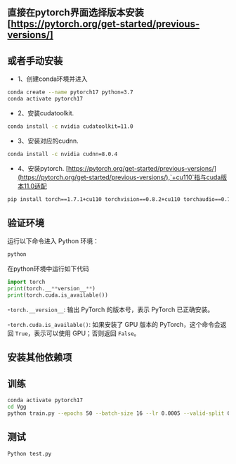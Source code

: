 ## 直接在pytorch界面选择版本安装 [https://pytorch.org/get-started/previous-versions/]

## 或者手动安装
- 1、创建conda环境并进入

```bash
conda create --name pytorch17 python=3.7
conda activate pytorch17 
```


- 2、安装cudatoolkit.

```bash
conda install -c nvidia cudatoolkit=11.0
```

- 3、安装对应的cudnn.

```bash
conda install -c nvidia cudnn=8.0.4
```

- 4、安装pytorch. [https://pytorch.org/get-started/previous-versions/](https://pytorch.org/get-started/previous-versions/),`+cu110`指与cuda版本11.0适配

```bash
pip install torch==1.7.1+cu110 torchvision==0.8.2+cu110 torchaudio==0.7.2 -f [https://download.pytorch.org/whl/torch_stable.html](https://download.pytorch.org/whl/torch_stable.html)
```
## 验证环境

运行以下命令进入 Python 环境：

```bash
python
```

在python环境中运行如下代码

```python
import torch
print(torch.__**version__**)
print(torch.cuda.is_available())
```

-`torch.__version__`: 输出 PyTorch 的版本号，表示 PyTorch 已正确安装。

-`torch.cuda.is_available()`: 如果安装了 GPU 版本的 PyTorch，这个命令会返回 `True`，表示可以使用 GPU；否则返回 `False`。

## 安装其他依赖项

## 训练
```bash
conda activate pytorch17
cd Vgg
python train.py --epochs 50 --batch-size 16 --lr 0.0005 --valid-split 0.15 --save-dir ./custom_models
```

## 测试
```bash
Python test.py
```

